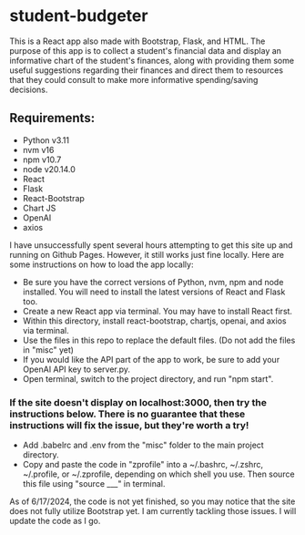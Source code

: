 # student-budgeter

This is a React app also made with Bootstrap, Flask, and HTML. The purpose of this app is to collect a student's financial data and display an informative chart of the student's finances, along with providing them some useful suggestions regarding their finances and direct them to resources that they could consult to make more informative spending/saving decisions.

## Requirements:
- Python v3.11
- nvm v16
- npm v10.7
- node v20.14.0
- React
- Flask
- React-Bootstrap
- Chart JS
- OpenAI
- axios

I have unsuccessfully spent several hours attempting to get this site up and running on Github Pages. However, it still works just fine locally. Here are some instructions on how to load the app locally:
- Be sure you have the correct versions of Python, nvm, npm and node installed. You will need to install the latest versions of React and Flask too. 
- Create a new React app via terminal. You may have to install React first.
- Within this directory, install react-bootstrap, chartjs, openai, and axios via terminal.
- Use the files in this repo to replace the default files. (Do not add the files in "misc" yet)
- If you would like the API part of the app to work, be sure to add your OpenAI API key to server.py.
- Open terminal, switch to the project directory, and run "npm start". 

### If the site doesn't display on localhost:3000, then try the instructions below. There is no guarantee that these instructions will fix the issue, but they're worth a try!
- Add .babelrc and .env from the "misc" folder to the main project directory.
- Copy and paste the code in "zprofile" into a ~/.bashrc, ~/.zshrc, ~/.profile, or ~/.zprofile, depending on which shell you use. Then source this file using "source ___" in terminal.

As of 6/17/2024, the code is not yet finished, so you may notice that the site does not fully utilize Bootstrap yet. I am currently tackling those issues. I will update the code as I go.

